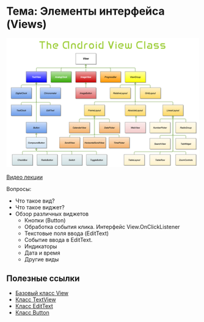# Тема: Элементы интерфейса (Views)

![Views diagram classes](views.png)

[Видео лекции](https://youtu.be/mM_WjF_qRLo)

Вопросы:

* Что такое вид?
* Что такое виджет?
* Обзор различных виджетов
	* Кнопки (Button)
	* Обработка события клика. Интерфейс View.OnClickListener
	* Текстовые поля ввода (EditText)
	* Событие ввода в EditText. 	
	* Индикаторы
	* Дата и время
	* Другие виды 
	

## Полезные ссылки

* [Базовый класс View](https://developer.android.com/reference/android/view/View)
* [Класс TextView](https://developer.android.com/reference/android/widget/TextView)
* [Класс EditText](https://developer.android.com/reference/android/widget/EditText)
* [Класс Button](https://developer.android.com/reference/android/widget/Button)